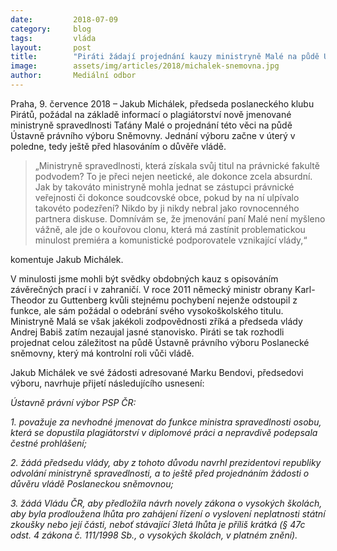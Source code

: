 ```yaml
---
date:         2018-07-09
category:     blog
tags:         vláda
layout:       post
title:        "Piráti žádají projednání kauzy ministryně Malé na půdě Ústavně právního výboru Sněmovny"
image:        assets/img/articles/2018/michalek-snemovna.jpg
author:       Mediální odbor
---
```



Praha, 9. července 2018 – Jakub Michálek, předseda poslaneckého klubu Pirátů, požádal na základě informací o plagiátorství nově jmenované ministryně spravedlnosti Taťány Malé o projednání této věci na půdě Ústavně právního výboru Sněmovny. Jednání výboru začne v úterý v poledne, tedy ještě před hlasováním o důvěře vládě.

> „Ministryně spravedlnosti, která získala svůj titul na právnické fakultě podvodem? To je přeci nejen neetické, ale dokonce zcela absurdní. Jak by takováto ministryně mohla jednat se zástupci právnické veřejnosti či dokonce soudcovské obce, pokud by na ní ulpívalo takovéto podezření? Nikdo by ji nikdy nebral jako rovnocenného partnera diskuse. Domnívám se, že jmenování paní Malé není myšleno vážně, ale jde o kouřovou clonu, která má zastínit problematickou minulost premiéra a komunistické podporovatele vznikající vlády,“ 

komentuje Jakub Michálek.

V minulosti jsme mohli být svědky obdobných kauz s opisováním závěrečných prací i v zahraničí. V roce 2011 německý ministr obrany Karl-Theodor zu Guttenberg kvůli stejnému pochybení nejenže odstoupil z funkce, ale sám požádal o odebrání svého vysokoškolského titulu. Ministryně Malá se však jakékoli zodpovědnosti zříká a předseda vlády Andrej Babiš zatím nezaujal jasné stanovisko. Piráti se tak rozhodli projednat celou záležitost na půdě Ústavně právního výboru Poslanecké sněmovny, který má kontrolní roli vůči vládě.

Jakub Michálek ve své žádosti adresované Marku Bendovi, předsedovi výboru, navrhuje přijetí následujícího usnesení:

*Ústavně právní výbor PSP ČR:*

*1. považuje za nevhodné jmenovat do funkce ministra spravedlnosti osobu, která se dopustila plagiátorství v diplomové práci a nepravdivě podepsala čestné prohlášení;*

*2. žádá předsedu vlády, aby z tohoto důvodu navrhl prezidentovi republiky odvolání ministryně spravedlnosti, a to ještě před projednáním žádosti o důvěru vládě Poslaneckou sněmovnou;*

*3. žádá Vládu ČR, aby předložila návrh novely zákona o vysokých školách, aby byla prodloužena lhůta pro zahájení řízení o vyslovení neplatnosti státní zkoušky nebo její části, neboť stávající 3letá lhůta je příliš krátká (§ 47c odst. 4 zákona č. 111/1998 Sb., o vysokých školách, v platném znění).*
